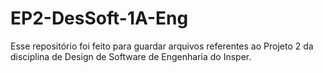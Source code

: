 # EP2-DesSoft-1A-Eng
Esse repositório foi feito para guardar arquivos referentes ao Projeto 2 da disciplina de Design de Software de Engenharia do Insper.
